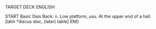 TARGET DECK
ENGLISH

START
Basic
Dais
Back: n. Low platform, usu. At the upper end of a hall. [latin *discus disc, (later) table]
END
